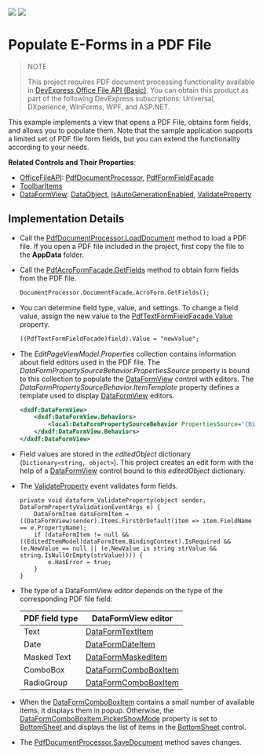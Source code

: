 <!-- default badges list -->
![](https://img.shields.io/endpoint?url=https://codecentral.devexpress.com/api/v1/VersionRange/671980886/23.1.3%2B)
[![](https://img.shields.io/badge/📖_How_to_use_DevExpress_Examples-e9f6fc?style=flat-square)](https://docs.devexpress.com/GeneralInformation/403183)
<!-- default badges end -->
# Populate E-Forms in a PDF File

> NOTE
>
> This project requires PDF document processing functionality available in [DevExpress Office File API (Basic)](https://www.devexpress.com/buy). You can obtain this product as part of the following DevExpress subscriptions: Universal, DXperience, WinForms, WPF, and ASP.NET.

This example implements a view that opens a PDF File, obtains form fields, and allows you to populate them. Note that the sample application supports a limited set of PDF file form fields, but you can extend the functionality according to your needs. 

**Related Controls and Their Properties**: 

* [OfficeFileAPI](https://docs.devexpress.com/MAUI/404434): [PdfDocumentProcessor](https://docs.devexpress.com/MAUI/DevExpress.Pdf.PdfDocumentProcessor), [PdfFormFieldFacade](https://docs.devexpress.com/MAUI/DevExpress.Pdf.PdfFormFieldFacade)
* [ToolbarItems](https://learn.microsoft.com/en-us/dotnet/api/microsoft.maui.controls.toolbaritem)
* [DataFormView](https://docs.devexpress.com/MAUI/403640): [DataObject](https://docs.devexpress.com/MAUI/DevExpress.Maui.DataForm.DataFormView.DataObject), [IsAutoGenerationEnabled](https://docs.devexpress.com/MAUI/DevExpress.Maui.DataForm.DataFormView.IsAutoGenerationEnabled), [ValidateProperty](https://docs.devexpress.com/MAUI/DevExpress.Maui.DataForm.DataFormView.ValidateProperty)

## Implementation Details

* Call the [PdfDocumentProcessor.LoadDocument](https://docs.devexpress.com/OfficeFileAPI/DevExpress.Pdf.PdfDocumentProcessor.LoadDocument.overloads) method to load a PDF file. If you open a PDF file included in the project, first copy the file to the **AppData** folder.
* Call the [PdfAcroFormFacade.GetFields](https://docs.devexpress.com/OfficeFileAPI/DevExpress.Pdf.PdfAcroFormFacade.GetFields) method to obtain form fields from the PDF file.
    
    ```xml
    DocumentProcessor.DocumentFacade.AcroForm.GetFields();
    ```
* You can determine field type, value, and settings. To change a field value, assign the new value to the [PdfTextFormFieldFacade.Value](https://docs.devexpress.com/OfficeFileAPI/DevExpress.Pdf.PdfTextFormFieldFacade.Value) property. 
    
    ```xml
    ((PdfTextFormFieldFacade)field).Value = "newValue";
    ```
* The *EditPageViewModel.Properties* collection contains information about field editors used in the PDF file. The *DataFormPropertySourceBehavior.PropertiesSource* property is bound to this collection to populate the [DataFormView](https://docs.devexpress.com/MAUI/403640) control with editors. The *DataFormPropertySourceBehavior.ItemTemplate* property defines a template used to display [DataFormView](https://docs.devexpress.com/MAUI/403640) editors.
  
    ```xml
    <dxdf:DataFormView>
        <dxdf:DataFormView.Behaviors>
            <local:DataFormPropertySourceBehavior PropertiesSource="{Binding Properties}" ItemTemplate="{StaticResource formItemTemplateSelector}"/>
        </dxdf:DataFormView.Behaviors>
    </dxdf:DataFormView>
    ```
* Field values are stored in the *editedObject* dictionary (`Dictionary<string, object>`). This project creates an edit form with the help of a [DataFormView](https://docs.devexpress.com/MAUI/403640) control bound to this *editedObject* dictionary.
* The [ValidateProperty](https://docs.devexpress.com/MAUI/DevExpress.Maui.DataForm.DataFormView.ValidateProperty) event validates form fields.
    
    ```
    private void dataform_ValidateProperty(object sender, DataFormPropertyValidationEventArgs e) {
        DataFormItem dataFormItem = ((DataFormView)sender).Items.FirstOrDefault(item => item.FieldName == e.PropertyName);
        if (dataFormItem != null && ((EditedItemModel)dataFormItem.BindingContext).IsRequired && (e.NewValue == null || (e.NewValue is string strValue && string.IsNullOrEmpty(strValue)))) {
            e.HasError = true;
        }
    }
    ```

* The type of a DataFormView editor depends on the type of the corresponding PDF file field:
  
  | PDF field type | DataFormView editor |
  |-|-|
  | Text | [DataFormTextItem](https://docs.devexpress.com/MAUI/DevExpress.Maui.DataForm.DataFormTextItem) |
  | Date | [DataFormDateItem](https://docs.devexpress.com/MAUI/DevExpress.Maui.DataForm.DataFormDateItem) |
  | Masked Text | [DataFormMaskedItem](https://docs.devexpress.com/MAUI/DevExpress.Maui.DataForm.DataFormMaskedItem) |
  | ComboBox | [DataFormComboBoxItem](https://docs.devexpress.com/MAUI/DevExpress.Maui.DataForm.DataFormComboBoxItem) |
  | RadioGroup| [DataFormComboBoxItem](https://docs.devexpress.com/MAUI/DevExpress.Maui.DataForm.DataFormComboBoxItem) |

* When the [DataFormComboBoxItem](https://docs.devexpress.com/MAUI/DevExpress.Maui.DataForm.DataFormComboBoxItem) contains a small number of available items, it displays them in popup. Otherwise, the [DataFormComboBoxItem.PickerShowMode](https://docs.devexpress.com/MAUI/DevExpress.Maui.DataForm.DataFormComboBoxItem.PickerShowMode) property is set to [BottomSheet](https://docs.devexpress.com/MAUI/DevExpress.Maui.Editors.DropDownShowMode) and  displays the list of items in the [BottomSheet](https://docs.devexpress.com/MAUI/DevExpress.Maui.Controls.BottomSheet) control. 

* The [PdfDocumentProcessor.SaveDocument](https://docs.devexpress.com/OfficeFileAPI/DevExpress.Pdf.PdfDocumentProcessor.SaveDocument.overloads) method saves changes.
